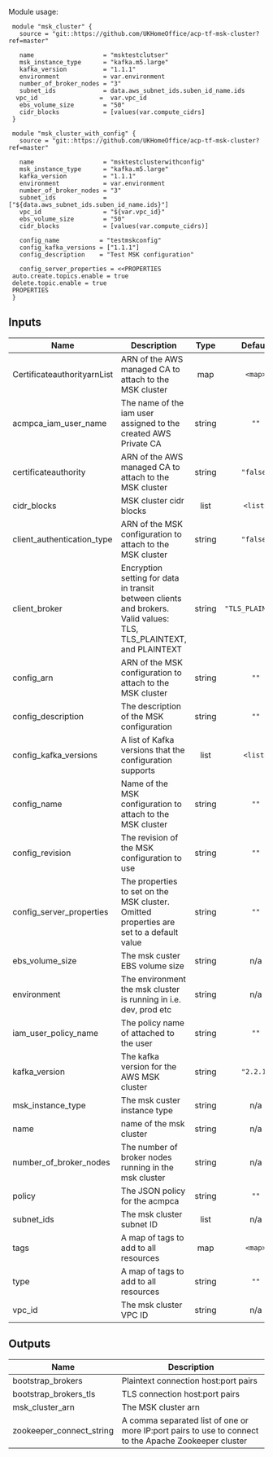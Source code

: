 Module usage:

     module "msk_cluster" {
       source = "git::https://github.com/UKHomeOffice/acp-tf-msk-cluster?ref=master"

       name                   = "msktestclutser"
       msk_instance_type      = "kafka.m5.large"
       kafka_version          = "1.1.1"
       environment            = var.environment
       number_of_broker_nodes = "3"
       subnet_ids             = data.aws_subnet_ids.suben_id_name.ids
      vpc_id                 =  var.vpc_id
       ebs_volume_size        = "50"
       cidr_blocks            = [values(var.compute_cidrs]
     }

     module "msk_cluster_with_config" {
       source = "git::https://github.com/UKHomeOffice/acp-tf-msk-cluster?ref=master"

       name                   = "msktestclusterwithconfig"
       msk_instance_type      = "kafka.m5.large"
       kafka_version          = "1.1.1"
       environment            = var.environment
       number_of_broker_nodes = "3"
       subnet_ids             = ["${data.aws_subnet_ids.suben_id_name.ids}"]
       vpc_id                 = "${var.vpc_id}"
       ebs_volume_size        = "50"
       cidr_blocks            = [values(var.compute_cidrs)]

       config_name           = "testmskconfig"
       config_kafka_versions = ["1.1.1"]
       config_description    = "Test MSK configuration"

       config_server_properties = <<PROPERTIES
     auto.create.topics.enable = true
     delete.topic.enable = true
     PROPERTIES
     }

## Inputs

| Name | Description | Type | Default | Required |
|------|-------------|:----:|:-----:|:-----:|
| CertificateauthorityarnList | ARN of the AWS managed  CA  to attach to the MSK cluster | map | `<map>` | no |
| acmpca\_iam\_user\_name | The name of the iam user assigned to the created AWS Private CA | string | `""` | no |
| certificateauthority | ARN of the AWS managed  CA  to attach to the MSK cluster | string | `"false"` | no |
| cidr\_blocks | MSK cluster cidr blocks | list | `<list>` | no |
| client\_authentication\_type | ARN of the MSK configuration to attach to the MSK cluster | string | `"false"` | no |
| client\_broker | Encryption setting for data in transit between clients and brokers. Valid values: TLS, TLS_PLAINTEXT, and PLAINTEXT | string | `"TLS_PLAINTEXT"` | no |
| config\_arn | ARN of the MSK configuration to attach to the MSK cluster | string | `""` | no |
| config\_description | The description of the MSK configuration | string | `""` | no |
| config\_kafka\_versions | A list of Kafka versions that the configuration supports | list | `<list>` | no |
| config\_name | Name of the MSK configuration to attach to the MSK cluster | string | `""` | no |
| config\_revision | The revision of the MSK configuration to use | string | `""` | no |
| config\_server\_properties | The properties to set on the MSK cluster. Omitted properties are set to a default value | string | `""` | no |
| ebs\_volume\_size | The msk custer EBS volume size | string | n/a | yes |
| environment | The environment the msk cluster is running in i.e. dev, prod etc | string | n/a | yes |
| iam\_user\_policy\_name | The policy name of attached to the user | string | `""` | no |
| kafka\_version | The kafka version for the AWS MSK cluster | string | `"2.2.1"` | no |
| msk\_instance\_type | The msk custer instance type | string | n/a | yes |
| name | name of the msk cluster | string | n/a | yes |
| number\_of\_broker\_nodes | The number of broker nodes running in the msk cluster | string | n/a | yes |
| policy | The JSON policy for the acmpca | string | `""` | no |
| subnet\_ids | The msk cluster subnet ID | list | n/a | yes |
| tags | A map of tags to add to all resources | map | `<map>` | no |
| type | A map of tags to add to all resources | string | `""` | no |
| vpc\_id | The msk cluster VPC ID | string | n/a | yes |

## Outputs

| Name | Description |
|------|-------------|
| bootstrap\_brokers | Plaintext connection host:port pairs |
| bootstrap\_brokers\_tls | TLS connection host:port pairs |
| msk\_cluster\_arn | The MSK cluster arn |
| zookeeper\_connect\_string | A comma separated list of one or more IP:port pairs to use to connect to the Apache Zookeeper cluster |

